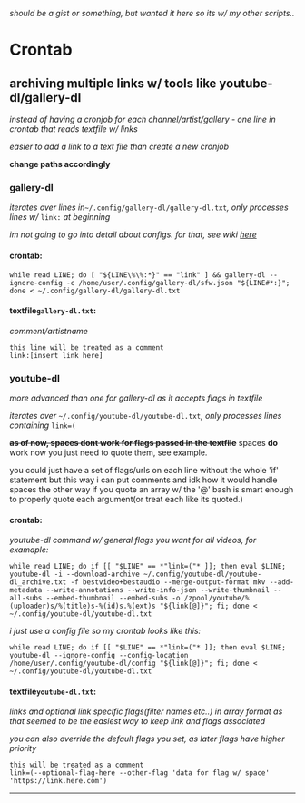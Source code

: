 _should be a gist or something, but wanted it here so its w/ my other scripts.._
# Crontab

## archiving multiple links w/ tools like youtube-dl/gallery-dl

_instead of having a cronjob for each channel/artist/gallery - one line in
crontab that reads textfile w/ links_

_easier to add a link to a text file than create a new cronjob_

**change paths accordingly**


### gallery-dl

_iterates over lines in_`~/.config/gallery-dl/gallery-dl.txt`_, only processes
lines w/_ `link:` _at beginning_

_im not going to go into detail about configs. for that, see wiki [here][1]_

#### crontab:

```
while read LINE; do [ "${LINE\%\%:*}" == "link" ] && gallery-dl --ignore-config -c /home/user/.config/gallery-dl/sfw.json "${LINE#*:}"; done < ~/.config/gallery-dl/gallery-dl.txt
```

#### textfile`gallery-dl.txt`:

_comment/artistname_

`this line will be treated as a comment`  
`link:[insert link here]`


### youtube-dl

_more advanced than one for gallery-dl as it accepts flags in textfile_

_iterates over_ `~/.config/youtube-dl/youtube-dl.txt`_, only processes lines
containing_ `link=(`

~~**as of now, spaces dont work for flags passed in the textfile**~~ spaces
**do** work now you just need to quote them, see example.

you could just have a set of flags/urls on each line without the whole 'if'
statement but this way i can put comments and idk how it would handle spaces
the other way if you quote an array w/ the '@' bash is smart enough to properly
quote each argument(or treat each like its quoted.)

#### crontab:

_youtube-dl command w/ general flags you want for all videos, for examaple:_

```
while read LINE; do if [[ "$LINE" == *"link=("* ]]; then eval $LINE; youtube-dl -i --download-archive ~/.config/youtube-dl/youtube-dl_archive.txt -f bestvideo+bestaudio --merge-output-format mkv --add-metadata --write-annotations --write-info-json --write-thumbnail --all-subs --embed-thumbnail --embed-subs -o /zpool/youtube/%(uploader)s/%(title)s-%(id)s.%(ext)s "${link[@]}"; fi; done < ~/.config/youtube-dl/youtube-dl.txt
```
_i just use a config file so my crontab looks like this:_
```
while read LINE; do if [[ "$LINE" == *"link=("* ]]; then eval $LINE; youtube-dl --ignore-config --config-location /home/user/.config/youtube-dl/config "${link[@]}"; fi; done < ~/.config/youtube-dl/youtube-dl.txt
```

#### textfile`youtube-dl.txt`:

_links and optional link specific flags(filter names etc..) in array format as
that seemed to be the easiest way to keep link and flags associated_

_you can also override the default flags you set, as later flags have higher
priority_

`this will be treated as a comment`  
`link=(--optional-flag-here --other-flag 'data for flag w/ space' 'https://link.here.com')`
<hr>

[1]: https://github.com/mikf/gallery-dl/tree/master/docs
